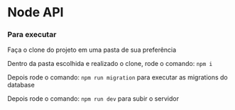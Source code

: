 # Node API

### Para executar

Faça o clone do projeto em uma pasta de sua preferência

Dentro da pasta escolhida e realizado o clone, rode o comando: `npm i`

Depois rode o comando: `npm run migration` para executar as migrations do database

Depois rode o comando: `npm run dev` para subir o servidor
